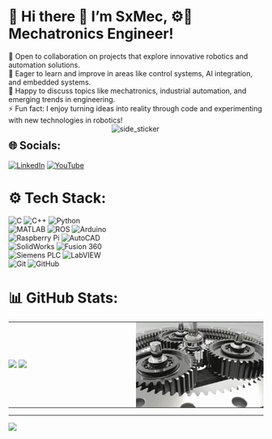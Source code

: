 # 💫 Hi there 👋 I’m SxMec, ⚙️🚀 Mechatronics Engineer!
👯 Open to collaboration on projects that explore innovative robotics and automation solutions.  
🤝 Eager to learn and improve in areas like control systems, AI integration, and embedded systems.  
💬 Happy to discuss topics like mechatronics, industrial automation, and emerging trends in engineering.  
⚡ Fun fact: I enjoy turning ideas into reality through code and experimenting with new technologies in robotics!
<img align="right" width=300px height=300px alt="side_sticker" src="https://media0.giphy.com/media/v1.Y2lkPTc5MGI3NjExMTNxbmV3cWpvcTc5aHZ4NWlpNXl4Y2VzenVmbDQyZWwyNm84N2NwOSZlcD12MV9pbnRlcm5hbF9naWZfYnlfaWQmY3Q9cw/a4A2UjzWqhX8c/giphy.gif" />

## 🌐 Socials:
[![LinkedIn](https://img.shields.io/badge/LinkedIn-%230077B5.svg?logo=linkedin&logoColor=white)](https://www.linkedin.com/in/sxmec/) 
[![YouTube](https://img.shields.io/badge/YouTube-%23FF0000.svg?logo=youtube&logoColor=white)](https://www.youtube.com/@SxMec)

<!-- ### Ẩn (commented out)
[![X](https://img.shields.io/badge/X-%231DA1F2.svg?logo=x&logoColor=white)](https://x.com/HuangQXingzz)
[![Weibo](https://img.shields.io/badge/Weibo-%23E6162D.svg?logo=sina-weibo&logoColor=white)](https://weibo.com/u/7963348721)
[![Twitch](https://img.shields.io/badge/Twitch-%239146FF.svg?logo=twitch&logoColor=white)](https://www.twitch.tv/sxingzz)
[![TikTok](https://img.shields.io/badge/TikTok-%23000000.svg?logo=tiktok&logoColor=white)](https://www.tiktok.com/@sxingzz)
[![Patreon](https://img.shields.io/badge/Patreon-%23FF424D.svg?logo=patreon&logoColor=white)](https://www.patreon.com/c/Sxingzz)
[![Buy Me A Coffee](https://img.shields.io/badge/Buy%20Me%20A%20Coffee-%23FF813F.svg?logo=buy-me-a-coffee&logoColor=white)](https://buymeacoffee.com/sxingzz)
-->

# ⚙️ Tech Stack:
![C](https://img.shields.io/badge/C-%2300599C.svg?style=for-the-badge&logo=c&logoColor=white) 
![C++](https://img.shields.io/badge/C++-%2300599C.svg?style=for-the-badge&logo=c%2B%2B&logoColor=white) 
![Python](https://img.shields.io/badge/python-3670A0?style=for-the-badge&logo=python&logoColor=ffdd54) 
![MATLAB](https://img.shields.io/badge/MATLAB-%230076A8.svg?style=for-the-badge&logo=mathworks&logoColor=white) 
![ROS](https://img.shields.io/badge/ROS-%230A0FF9.svg?style=for-the-badge&logo=ros&logoColor=white) 
![Arduino](https://img.shields.io/badge/Arduino-00979D?style=for-the-badge&logo=arduino&logoColor=white) 
![Raspberry Pi](https://img.shields.io/badge/Raspberry%20Pi-A22846?style=for-the-badge&logo=raspberry%20pi&logoColor=white) 
![AutoCAD](https://img.shields.io/badge/AutoCAD-%23E34F26.svg?style=for-the-badge&logo=autodesk&logoColor=white) 
![SolidWorks](https://img.shields.io/badge/SolidWorks-%23FF0000.svg?style=for-the-badge&logo=dassaultsystemes&logoColor=white) 
![Fusion 360](https://img.shields.io/badge/Fusion%20360-%23FCA121.svg?style=for-the-badge&logo=autodesk&logoColor=white) 
![Siemens PLC](https://img.shields.io/badge/Siemens%20PLC-%230078D7.svg?style=for-the-badge&logo=siemens&logoColor=white) 
![LabVIEW](https://img.shields.io/badge/LabVIEW-%23FFDD00.svg?style=for-the-badge&logo=ni&logoColor=black) 
![Git](https://img.shields.io/badge/Git-%23F05033.svg?style=for-the-badge&logo=git&logoColor=white) 
![GitHub](https://img.shields.io/badge/GitHub-%23121011.svg?style=for-the-badge&logo=github&logoColor=white)  

# 📊 GitHub Stats:
<table style="width: 100%; table-layout: auto;">
  <tr>
    <td width="50%" style="padding: 0;">
      <img src="https://github-readme-stats.vercel.app/api?username=SxMec&theme=dark&hide_border=false&include_all_commits=true&count_private=true" />
      <img src="https://github-readme-stats.vercel.app/api/top-langs/?username=SxMec&layout=donut&theme=dark&hide=false" />
    </td>
    <td style="padding: 0; width: auto;">
      <img alt="gif" align="right" src="Github/Assets/1.gif" />
    </td>
  </tr>
</table>



---
[![](https://visitcount.itsvg.in/api?id=SxMec&icon=0&color=0)](https://visitcount.itsvg.in)

<!-- Proudly created with GPRM ( https://gprm.itsvg.in ) -->
